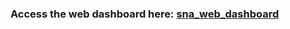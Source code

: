 ### Access the web dashboard here: [sna_web_dashboard](https://boymark44-byte.github.io/sna_web_dashboard/)